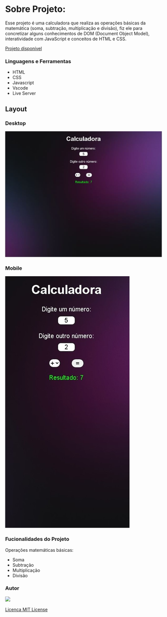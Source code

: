 # Sobre Projeto:

Esse projeto é uma calculadora que realiza as operações básicas da matemática (soma, subtração, multiplicação e divisão), fiz ele para concretizar alguns conhecimentos de DOM (Document Object Model), interatividade com JavaScript e conceitos de HTML e CSS.


[Projeto disponível](https://projetocss-jesscoder.netlify.app/)

### Linguagens e Ferramentas

- HTML
- CSS
- Javascript
- Vscode
- Live Server

## Layout

### Desktop

<img src=".github/print-desktop.jpg"/>

### Mobile

<img src=".github/print-mobile.jpg"/>

### Fucionalidades do Projeto

Operações matemáticas básicas:

-  Soma
-  Subtração
-  Multiplicação
-  Divisão


### Autor

<a href="https://github.com/reuel02">
<img src="https://avatars.githubusercontent.com/u/122569598?v=4" width="70px" />
</a>

[Licenca MIT License](http://creativecommons.org/licenses/by)
